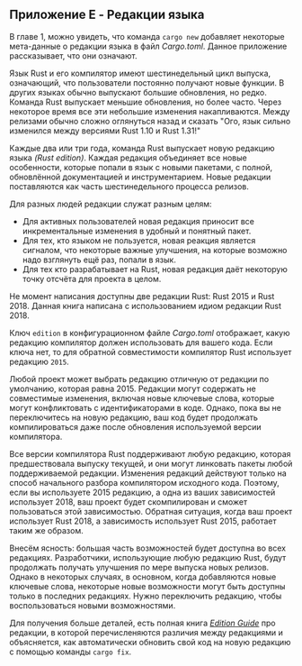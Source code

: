 ## Приложение E - Редакции языка

В главе 1, можно увидеть, что команда `cargo new` добавляет некоторые мета-данные о редакции языка в файл *Cargo.toml*. Данное приложение рассказывает, что они означают.

Язык Rust и его компилятор имеют шестинедельный цикл выпуска, означающий, что пользователи постоянно получают новые функции. В других языках обычно выпускают большие обновления, но редко. Команда Rust выпускает меньшие обновления, но более часто. Через некоторое время все эти небольшие изменения накапливаются. Между релизами обычно сложно оглянуться назад и сказать "Ого, язык сильно изменился между версиями Rust 1.10 и Rust 1.31!"

Каждые два или три года, команда Rust выпускает новую редакцию языка *(Rust edition)*. Каждая редакция объединяет все новые особенности, которые попали в язык с новыми пакетами, с полной, обновлённой документацией и инструментарием. Новые редакции поставляются как часть шестинедельного процесса релизов.

Для разных людей редакции служат разным целям:

- Для активных пользователей новая редакция приносит все инкрементальные изменения в удобный и понятный пакет.
- Для тех, кто языком не пользуется, новая реакция является сигналом, что некоторые важные улучшения, на которые возможно надо взглянуть ещё раз, попали в язык.
- Для тех кто разрабатывает на Rust, новая редакция даёт некоторую точку отсчёта для проекта в целом.

Не момент написания доступны две редакции Rust: Rust 2015 и
Rust 2018. Данная книга написана с использованием идиом редакции Rust 2018.

Ключ `edition` в конфигурационном файле  *Cargo.toml* отображает, какую редакцию компилятор должен использовать для вашего кода. Если ключа нет, то для обратной совместимости компилятор Rust использует редакцию `2015`.

Любой проект может выбрать редакцию отличную от редакции по умолчанию, которая равна 2015. Редакции могут содержать не совместимые изменения, включая новые ключевые слова, которые могут конфликтовать с идентификаторами в коде. Однако, пока вы не переключитесь на новую редакцию, ваш код будет продолжать компилироваться даже после обновления используемой версии компилятора.

Все версии компилятора Rust поддерживают любую редакцию, которая предшествовала выпуску текущей, и они могут линковать пакеты любой поддерживаемой редакции. Изменения редакций действуют только на способ начального разбора компилятором исходного кода. Поэтому, если вы используете 2015 редакцию, а одна из ваших зависимостей использует 2018, ваш проект будет скомпилирован и сможет пользоваться этой зависимостью. Обратная ситуация, когда ваш проект использует Rust 2018, а зависимость использует Rust 2015, работает таким же образом.

Внесём ясность: большая часть возможностей будет доступна во всех редакциях. Разработчики, использующие любую редакцию Rust, будут продолжать получать улучшения по мере выпуска новых релизов. Однако в некоторых случаях, в основном, когда добавляются новые ключевые слова, некоторые новые возможности могут быть доступны только в последних редакциях. Нужно переключить редакцию, чтобы воспользоваться новыми возможностями.

Для получения больше деталей, есть полная книга [*Edition Guide*](https://doc.rust-lang.org/stable/edition-guide/) про редакции, в которой перечисленяются различия между редакциями и объясняется, как автоматически обновить свой код на новую редакцию с помощью команды `cargo fix`.
